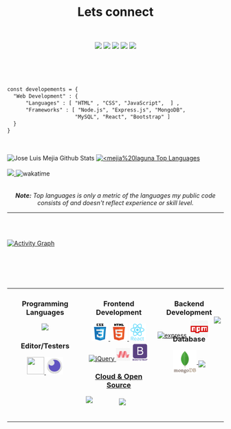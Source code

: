 <h1 align="center"> Lets connect</h1>
</br>
</br>

<div align="center">   
<a href="mailto:mejialaguna21@gmail.com" target="_blank"><img src="https://img.shields.io/badge/-Email-CC6600?style=for-the-badge&logo=gmail&logoColor=white"></a>
<a href="mailto:mejialaguna@yahoo.com" target="_blank"><img src="https://img.shields.io/badge/-Email-purple?style=for-the-badge&logo=yahoo&logoColor=white"></a>
<a href="https://www.linkedin.com/in/jose-luis-mejia-laguna-961306164/" target="_blank"><img src="https://img.shields.io/badge/-LinkedIn-blue?style=for-the-badge&logo=linkedin&logoColor=white"></a> 
<a href="https://github.com/mejialaguna" target="_blank"><img src="https://img.shields.io/badge/GitHub-0D1117?style=for-the-badge&logo=GitHub&logoColor=white"></a>
<a href="https://github.com/mejialaguna" target="_blank"><img src="https://img.shields.io/badge/Heroku-purple?style=for-the-badge&logo=Heroku&logoColor=white"></a>

</div>

</br>
</br>
</br>
</br>

    
    const developements = {
      "Web Development" : {
          "Languages" : [ "HTML" , "CSS", "JavaScript",  ] ,
          "Frameworks" : [ "Node.js", "Express.js", "MongoDB", 
                          "MySQL", "React", "Bootstrap" ]
      }      
    }

<br/>
<br/>

<div>
    <div align="right>
        <a href="#"><img alt="Jose Luis Mejia Github Stats" src="https://github-readme-stats.vercel.app/api?username=mejialaguna&show_icons=true&include_all_commits=true&count_private=true&theme=react&hide_border=true&bg_color=0D1117&title_color=6A4DFF&icon_color=6A4DFF" height="165"/></a>
        <a href="#"><img alt="<mejia%20laguna Top Languages" src="https://github-readme-stats.vercel.app/api/top-langs/?username=mejialaguna&langs_count=10&layout=compact&theme=react&hide_border=true&bg_color=0D1117&title_color=6A4DFF&icon_color=6A4DFF" height="165"/></a>
    </div>
    <br>
    <div align="left">
        <a href="(https://git.io/streak-stats" title="Go to Source">
              <img height="165" src="https://github-readme-streak-stats.herokuapp.com/?user=mejialaguna&theme=Javascript-dark&date_format=M%20j%5B%2C%20Y%5D"/>
         </a>
        <img height="165" width="" src="https://github-readme-stats.vercel.app/api/wakatime?username=mejialaguna&theme=react&border_color=61dafb&langs_count=13" alt=" wakatime"/>
    </div>
</div>  

<br/>
<br/> 

<div align="center">
<i ><b>Note:</b> Top languages is only a metric of the languages my public code consists of and doesn't reflect experience or skill level.</i> 
</div>

---

<br/>
<br/>


<a href="#"><img alt="Activity Graph" src="https://activity-graph.herokuapp.com/graph?username=mejialaguna&custom_title=mejia%20laguna%20Contribution%20Graph&bg_color=FFFFF&color=6A4DFF&line=88CC00&point=6A4DFF&hide_border=true" /></a>
  


<br/>
<br/>
<br/>
<br/>


<table align="center"><tr><td valign="top" width="35%">
<h3 align="center">Programming Languages</h3>
<p align="center"><a href="https://developer.mozilla.org/en-US/docs/Web/JavaScript" > <img src="https://img.icons8.com/color/60/000000/javascript--v2.png"/>
</a>  </p>
  
<h3 align="center">Editor/Testers</h3>
<p align="center">  <a href="https://code.visualstudio.com/" > <img src="https://i.ibb.co/vBw3R3Q/Visual-Studio-Code.png" width="40" height="40"/> </a><img height="40" src="profile-icons/insomnia.png">
</p>
  
</td><td valign="top" width="33%">
<h3 align="center">Frontend Development</h3>
 </p>
<p align="center"> <a href="https://www.w3schools.com/css/" > <img src="https://raw.githubusercontent.com/devicons/devicon/master/icons/css3/css3-original-wordmark.svg" alt="css3" width="40" height="40"/> </a> <a href="https://www.w3.org/html/" > <img src="https://raw.githubusercontent.com/devicons/devicon/master/icons/html5/html5-original-wordmark.svg" alt="html5" width="40" height="40"/> </a> <a href="https://reactjs.org/" > <img src="https://raw.githubusercontent.com/devicons/devicon/master/icons/react/react-original-wordmark.svg" alt="react" width="40" height="40"/> <a href="https://jquery.com/" > <img src="https://profilinator.rishav.dev/skills-assets/jquery.png" alt="jQuery" width="40" height="40"/> </a> </a> <img height="30" src="profile-icons/materialize.jpg"> <a href="https://getbootstrap.com" > <img style="margin-top: 2.5%" src="https://raw.githubusercontent.com/devicons/devicon/master/icons/bootstrap/bootstrap-plain-wordmark.svg" alt="bootstrap" width="40" height="40"/>

<br>  
<h3 align="center">Cloud & Open Source</h3>
<p align="center">  <img src="https://img.icons8.com/color/40/000000/github--v3.png" style="margin-top: 3.5%" />
    <img src="https://www.vectorlogo.zone/logos/heroku/heroku-ar21.svg" height="55px" align="left"/></p>

</td><td valign="top" width="33%">
<h3 align="center">Backend Development</h3>
 <p align="center"> 
    <div style="margin-top: -5%" >    
      <a href="https://expressjs.com" > <img src="https://avatars.githubusercontent.com/u/5658226?s=200&v=4" alt="express" width="40" height="40"/></a>
      <img width="40" height="40" style="margin-left: 4%" src="profile-icons/npm.jpg">
  </div>
    <div align="right" style="margin-top: -35%">
      <img src="https://img.icons8.com/color/90/000000/nodejs.png"/>
    </div>  
  </p>

<h3 align="center">Database</h3>
<p align="center"> <a href="https://www.mongodb.com/" > <img align="center" src="https://raw.githubusercontent.com/devicons/devicon/master/icons/mongodb/mongodb-original-wordmark.svg" alt="mongodb" width="55" height="55"/> 
</a><img align="center" src="https://img.icons8.com/color/75/000000/mysql-logo.png" style="margin-top: 5%"/>
 </p>
  
</td></tr></table>



</br>
</br>


